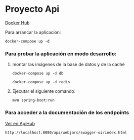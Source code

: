 # Proyecto Api

[Docker Hub](https://hub.docker.com/repository/docker/criselayala98/api/general)

Para arrancar la aplicación:


`docker-compose up -d`


### Para probar la aplicación en modo desarrollo:

1. montar las imágenes de la base de datos y de la caché

   `docker-compose up -d db`

   `docker-compose up -d redis`
    
2. Ejecutar el siguiente comando:

   `mvn spring-boot:run`

### Para acceder a la documentación de los endpoints

[Ver en ApiHub](https://app.swaggerhub.com/apis/Criselayala/ApiDoc/1.0#/servers)


`http://localhost:8080/api/webjars/swagger-ui/index.html`



    
